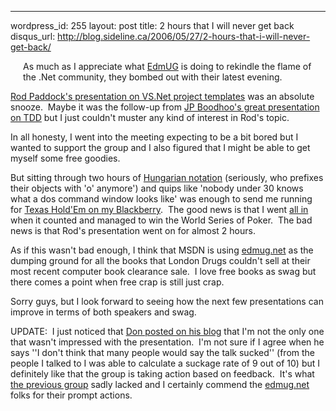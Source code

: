 --- 
wordpress_id: 255
layout: post
title: 2 hours that I will never get back
disqus_url: http://blog.sideline.ca/2006/05/27/2-hours-that-i-will-never-get-back/

<p><img alt="" hspace="10" src="http://static.flickr.com/55/153949946_129d6860d8_o.png" align="left" vspace="10" border="0" />As much as I appreciate what <a href="http://www.edmug.net/">EdmUG</a> is doing to rekindle the flame of the .Net community, they bombed out with their latest evening.  </p>
<p><a href="http://graysmatter.codivation.com/ROD.aspx">Rod Paddock's presentation on VS.Net project templates</a> was an absolute snooze.  Maybe it was the follow-up from <a href="http://www.edmug.net/Events/PastEvents/tabid/163/Default.aspx">JP Boodhoo's great presentation on TDD</a> but I just couldn't muster any kind of interest in Rod's topic.</p>
<p>In all honesty, I went into the meeting expecting to be a bit bored but I wanted to support the group and I also figured that I might be able to get myself some free goodies.  </p>
<p>But sitting through two hours of <a href="http://en.wikipedia.org/wiki/Hungarian_notation">Hungarian notation</a> (seriously, who prefixes their objects with 'o' anymore') and quips like 'nobody under 30 knows what a dos command window looks like' was enough to send me running for <a href="http://www.magmic.com/game'show=THK2">Texas Hold'Em on my Blackberry</a>.  The good news is that I went <a href="http://en.wikipedia.org/wiki/Betting_%28poker%29#.22All_in.22">all in</a> when it counted and managed to win the World Series of Poker.  The bad news is that Rod's presentation went on for almost 2 hours.</p>
<p>As if this wasn't bad enough, I think that MSDN is using <a title="" href="http://www.edmug.net">edmug.net</a> as the dumping ground for all the books that London Drugs couldn't sell at their most recent computer book clearance sale.  I love free books as swag but there comes a point when free crap is still just crap.</p>
<p>Sorry guys, but I look forward to seeing how the next few presentations can improve in terms of both speakers and swag.</p>
<p>UPDATE:  I just noticed that <a href="http://igloocoder.com/archive/2006/05/26/324.aspx">Don posted on his blog</a> that I'm not the only one that wasn't impressed with the presentation.  I'm not sure if I agree when he says ''I don't think that many people would say the talk sucked'' (from the people I talked to I was able to calculate a suckage rate of 9 out of 10) but I definitely like that the group is taking action based on feedback.  It's what <a href="http://www.google.ca/search'q=dotnetwizards&amp;amp;start=0&amp;amp;ie=utf-8&amp;amp;oe=utf-8&amp;amp;client=firefox-a&amp;amp;rls=org.mozilla:en-US:official">the previous group</a> sadly lacked and I certainly commend the <a title="" href="http://www.edmug.net">edmug.net</a> folks for their prompt actions.</p>
